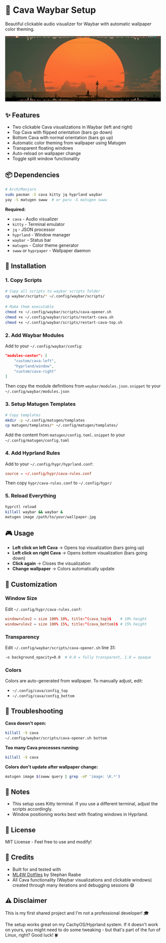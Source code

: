 # 🎵 Cava Waybar Setup

Beautiful clickable audio visualizer for Waybar with automatic wallpaper color theming.

![Demo](screenshots/demo.png)

## ✨ Features

- Two clickable Cava visualizations in Waybar (left and right)
- Top Cava with flipped orientation (bars go down)
- Bottom Cava with normal orientation (bars go up)
- Automatic color theming from wallpaper using Matugen
- Transparent floating windows
- Auto-reload on wallpaper change
- Toggle split window functionality

## 📦 Dependencies

```bash
# Arch/Manjaro
sudo pacman -S cava kitty jq hyprland waybar
yay -S matugen swww  # or paru -S matugen swww
```

**Required:**
- `cava` - Audio visualizer
- `kitty` - Terminal emulator
- `jq` - JSON processor
- `hyprland` - Window manager
- `waybar` - Status bar
- `matugen` - Color theme generator
- `swww` or `hyprpaper` - Wallpaper daemon

## 🚀 Installation

### 1. Copy Scripts

```bash
# Copy all scripts to waybar scripts folder
cp waybar/scripts/* ~/.config/waybar/scripts/

# Make them executable
chmod +x ~/.config/waybar/scripts/cava-opener.sh
chmod +x ~/.config/waybar/scripts/restart-cava.sh
chmod +x ~/.config/waybar/scripts/restart-cava-top.sh
```

### 2. Add Waybar Modules

Add to your `~/.config/waybar/config`:

```json
"modules-center": [
    "custom/cava-left",
    "hyprland/window",
    "custom/cava-right"
]
```

Then copy the module definitions from `waybar/modules.json.snippet` to your `~/.config/waybar/modules.json`

### 3. Setup Matugen Templates

```bash
# Copy templates
mkdir -p ~/.config/matugen/templates
cp matugen/templates/* ~/.config/matugen/templates/
```

Add the content from `matugen/config.toml.snippet` to your `~/.config/matugen/config.toml`

### 4. Add Hyprland Rules

Add to your `~/.config/hypr/hyprland.conf`:

```conf
source = ~/.config/hypr/cava-rules.conf
```

Then copy `hypr/cava-rules.conf` to `~/.config/hypr/`

### 5. Reload Everything

```bash
hyprctl reload
killall waybar && waybar &
matugen image /path/to/your/wallpaper.jpg
```

## 🎮 Usage

- **Left click on left Cava** → Opens top visualization (bars going up)
- **Left click on right Cava** → Opens bottom visualization (bars going down)  
- **Click again** → Closes the visualization
- **Change wallpaper** → Colors automatically update

## 🎨 Customization

### Window Size

Edit `~/.config/hypr/cava-rules.conf`:
```conf
windowrulev2 = size 100% 10%, title:^(cava_top)$    # 10% height
windowrulev2 = size 100% 15%, title:^(cava_bottom)$ # 15% height
```

### Transparency

Edit `~/.config/waybar/scripts/cava-opener.sh` line 31:
```bash
-o background_opacity=0.0  # 0.0 = fully transparent, 1.0 = opaque
```

### Colors

Colors are auto-generated from wallpaper. To manually adjust, edit:
- `~/.config/cava/config_top`
- `~/.config/cava/config_bottom`

## 🔧 Troubleshooting

**Cava doesn't open:**
```bash
killall -9 cava
~/.config/waybar/scripts/cava-opener.sh bottom
```

**Too many Cava processes running:**
```bash
killall -9 cava
```

**Colors don't update after wallpaper change:**
```bash
matugen image $(swww query | grep -oP 'image: \K.*')
```

## 📝 Notes

- This setup uses Kitty terminal. If you use a different terminal, adjust the scripts accordingly.
- Window positioning works best with floating windows in Hyprland.

## 📄 License

MIT License - Feel free to use and modify!

## 🙏 Credits

- Built for and tested with
- [ML4W Dotfiles](https://github.com/mylinuxforwork/dotfiles) by Stephan Raabe
- All Cava functionality (Waybar visualizations and clickable windows) created through many iterations and debugging sessions 😅

## ⚠️ Disclaimer

This is my first shared project and I'm not a professional developer! 🎓

The setup works great on my CachyOS/Hyprland system. If it doesn't work on yours, you might need to do some tweaking - but that's part of the fun of Linux, right? Good luck! 🍀



